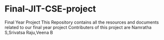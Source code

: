 # Final-JIT-CSE-project
Final Year Project 
This Repository contains all the resources and documents related to our final year project
Contributers of this project are Namratha S,Srivatsa Raju,Veena B
